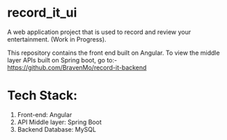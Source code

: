 # record_it_ui
A web application project that is used to record and review your entertainment. (Work in Progress).

This repository contains the front end built on Angular. To view the middle layer APIs built on Spring boot, go to:- https://github.com/BravenMo/record-it-backend

# Tech Stack:
1. Front-end: Angular
2. API Middle layer: Spring Boot
3. Backend Database: MySQL







